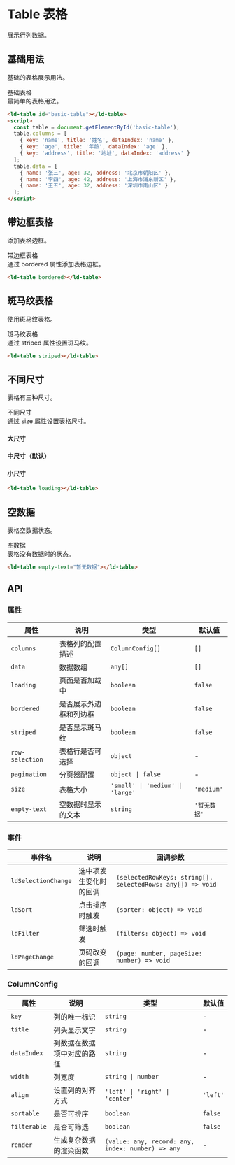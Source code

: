 # Table 表格

展示行列数据。

## 基础用法

基础的表格展示用法。

<div class="demo-container">
  <div class="demo-title">基础表格</div>
  <div class="demo-description">最简单的表格用法。</div>
  <div class="demo-showcase">
    <ld-table id="basic-table"></ld-table>
    <script>
      document.addEventListener('DOMContentLoaded', function() {
        const table = document.getElementById('basic-table');
        if (table) {
          table.columns = [
            { key: 'name', title: '姓名', dataIndex: 'name' },
            { key: 'age', title: '年龄', dataIndex: 'age' },
            { key: 'address', title: '地址', dataIndex: 'address' }
          ];
          table.data = [
            { name: '张三', age: 32, address: '北京市朝阳区' },
            { name: '李四', age: 42, address: '上海市浦东新区' },
            { name: '王五', age: 32, address: '深圳市南山区' }
          ];
        }
      });
    </script>
  </div>
  <div class="demo-code">

```html
<ld-table id="basic-table"></ld-table>
<script>
  const table = document.getElementById('basic-table');
  table.columns = [
    { key: 'name', title: '姓名', dataIndex: 'name' },
    { key: 'age', title: '年龄', dataIndex: 'age' },
    { key: 'address', title: '地址', dataIndex: 'address' }
  ];
  table.data = [
    { name: '张三', age: 32, address: '北京市朝阳区' },
    { name: '李四', age: 42, address: '上海市浦东新区' },
    { name: '王五', age: 32, address: '深圳市南山区' }
  ];
</script>
```

  </div>
</div>

## 带边框表格

添加表格边框。

<div class="demo-container">
  <div class="demo-title">带边框表格</div>
  <div class="demo-description">通过 bordered 属性添加表格边框。</div>
  <div class="demo-showcase">
    <ld-table id="bordered-table" bordered></ld-table>
    <script>
      document.addEventListener('DOMContentLoaded', function() {
        const table = document.getElementById('bordered-table');
        if (table) {
          table.columns = [
            { key: 'name', title: '姓名', dataIndex: 'name' },
            { key: 'age', title: '年龄', dataIndex: 'age' },
            { key: 'address', title: '地址', dataIndex: 'address' }
          ];
          table.data = [
            { name: '张三', age: 32, address: '北京市朝阳区' },
            { name: '李四', age: 42, address: '上海市浦东新区' },
            { name: '王五', age: 32, address: '深圳市南山区' }
          ];
        }
      });
    </script>
  </div>
  <div class="demo-code">

```html
<ld-table bordered></ld-table>
```

  </div>
</div>

## 斑马纹表格

使用斑马纹表格。

<div class="demo-container">
  <div class="demo-title">斑马纹表格</div>
  <div class="demo-description">通过 striped 属性设置斑马纹。</div>
  <div class="demo-showcase">
    <ld-table id="striped-table" striped></ld-table>
    <script>
      document.addEventListener('DOMContentLoaded', function() {
        const table = document.getElementById('striped-table');
        if (table) {
          table.columns = [
            { key: 'name', title: '姓名', dataIndex: 'name' },
            { key: 'age', title: '年龄', dataIndex: 'age' },
            { key: 'address', title: '地址', dataIndex: 'address' }
          ];
          table.data = [
            { name: '张三', age: 32, address: '北京市朝阳区' },
            { name: '李四', age: 42, address: '上海市浦东新区' },
            { name: '王五', age: 32, address: '深圳市南山区' },
            { name: '赵六', age: 28, address: '广州市天河区' },
            { name: '钱七', age: 35, address: '杭州市西湖区' }
          ];
        }
      });
    </script>
  </div>
  <div class="demo-code">

```html
<ld-table striped></ld-table>
```

  </div>
</div>

## 不同尺寸

表格有三种尺寸。

<div class="demo-container">
  <div class="demo-title">不同尺寸</div>
  <div class="demo-description">通过 size 属性设置表格尺寸。</div>
  <div class="demo-showcase vertical">
    <div>
      <h4>大尺寸</h4>
      <ld-table id="large-table" size="large"></ld-table>
    </div>
    <div style="margin-top: 20px;">
      <h4>中尺寸（默认）</h4>
      <ld-table id="medium-table" size="medium"></ld-table>
    </div>
    <div style="margin-top: 20px;">
      <h4>小尺寸</h4>
      <ld-table id="small-table" size="small"></ld-table>
    </div>
    <script>
      document.addEventListener('DOMContentLoaded', function() {
        const data = [
          { name: '张三', age: 32, address: '北京市朝阳区' },
          { name: '李四', age: 42, address: '上海市浦东新区' }
        ];
        const columns = [
          { key: 'name', title: '姓名', dataIndex: 'name' },
          { key: 'age', title: '年龄', dataIndex: 'age' },
          { key: 'address', title: '地址', dataIndex: 'address' }
        ];
        
        ['large-table', 'medium-table', 'small-table'].forEach(id => {
          const table = document.getElementById(id);
          if (table) {
            table.columns = columns;
            table.data = data;
          }
        });
      });
    </script>
  </div>
  <div class="demo-code">

```html
<ld-table size="large"></ld-table>
<ld-table size="medium"></ld-table>
<ld-table size="small"></ld-table>
```

  </div>
</div>

## 加载状态

表格加载状态。

<div class="demo-container">
  <div class="demo-title">加载状态</div>
  <div class="demo-description">表格数据加载中的状态。</div>
  <div class="demo-showcase">
    <ld-table id="loading-table" loading></ld-table>
    <script>
      document.addEventListener('DOMContentLoaded', function() {
        const table = document.getElementById('loading-table');
        if (table) {
          table.columns = [
            { key: 'name', title: '姓名', dataIndex: 'name' },
            { key: 'age', title: '年龄', dataIndex: 'age' },
            { key: 'address', title: '地址', dataIndex: 'address' }
          ];
        }
      });
    </script>
  </div>
  <div class="demo-code">

```html
<ld-table loading></ld-table>
```

  </div>
</div>

## 空数据

表格空数据状态。

<div class="demo-container">
  <div class="demo-title">空数据</div>
  <div class="demo-description">表格没有数据时的状态。</div>
  <div class="demo-showcase">
    <ld-table id="empty-table" empty-text="暂无数据"></ld-table>
    <script>
      document.addEventListener('DOMContentLoaded', function() {
        const table = document.getElementById('empty-table');
        if (table) {
          table.columns = [
            { key: 'name', title: '姓名', dataIndex: 'name' },
            { key: 'age', title: '年龄', dataIndex: 'age' },
            { key: 'address', title: '地址', dataIndex: 'address' }
          ];
          table.data = [];
        }
      });
    </script>
  </div>
  <div class="demo-code">

```html
<ld-table empty-text="暂无数据"></ld-table>
```

  </div>
</div>

## API

### 属性

<table class="props-table">
  <thead>
    <tr>
      <th>属性</th>
      <th>说明</th>
      <th>类型</th>
      <th>默认值</th>
    </tr>
  </thead>
  <tbody>
    <tr>
      <td><code>columns</code></td>
      <td>表格列的配置描述</td>
      <td><code>ColumnConfig[]</code></td>
      <td><code>[]</code></td>
    </tr>
    <tr>
      <td><code>data</code></td>
      <td>数据数组</td>
      <td><code>any[]</code></td>
      <td><code>[]</code></td>
    </tr>
    <tr>
      <td><code>loading</code></td>
      <td>页面是否加载中</td>
      <td><code>boolean</code></td>
      <td><code>false</code></td>
    </tr>
    <tr>
      <td><code>bordered</code></td>
      <td>是否展示外边框和列边框</td>
      <td><code>boolean</code></td>
      <td><code>false</code></td>
    </tr>
    <tr>
      <td><code>striped</code></td>
      <td>是否显示斑马纹</td>
      <td><code>boolean</code></td>
      <td><code>false</code></td>
    </tr>
    <tr>
      <td><code>row-selection</code></td>
      <td>表格行是否可选择</td>
      <td><code>object</code></td>
      <td>-</td>
    </tr>
    <tr>
      <td><code>pagination</code></td>
      <td>分页器配置</td>
      <td><code>object | false</code></td>
      <td>-</td>
    </tr>
    <tr>
      <td><code>size</code></td>
      <td>表格大小</td>
      <td><code>'small' | 'medium' | 'large'</code></td>
      <td><code>'medium'</code></td>
    </tr>
    <tr>
      <td><code>empty-text</code></td>
      <td>空数据时显示的文本</td>
      <td><code>string</code></td>
      <td><code>'暂无数据'</code></td>
    </tr>
  </tbody>
</table>

### 事件

<table class="props-table">
  <thead>
    <tr>
      <th>事件名</th>
      <th>说明</th>
      <th>回调参数</th>
    </tr>
  </thead>
  <tbody>
    <tr>
      <td><code>ldSelectionChange</code></td>
      <td>选中项发生变化时的回调</td>
      <td><code>(selectedRowKeys: string[], selectedRows: any[]) => void</code></td>
    </tr>
    <tr>
      <td><code>ldSort</code></td>
      <td>点击排序时触发</td>
      <td><code>(sorter: object) => void</code></td>
    </tr>
    <tr>
      <td><code>ldFilter</code></td>
      <td>筛选时触发</td>
      <td><code>(filters: object) => void</code></td>
    </tr>
    <tr>
      <td><code>ldPageChange</code></td>
      <td>页码改变的回调</td>
      <td><code>(page: number, pageSize: number) => void</code></td>
    </tr>
  </tbody>
</table>

### ColumnConfig

<table class="props-table">
  <thead>
    <tr>
      <th>属性</th>
      <th>说明</th>
      <th>类型</th>
      <th>默认值</th>
    </tr>
  </thead>
  <tbody>
    <tr>
      <td><code>key</code></td>
      <td>列的唯一标识</td>
      <td><code>string</code></td>
      <td>-</td>
    </tr>
    <tr>
      <td><code>title</code></td>
      <td>列头显示文字</td>
      <td><code>string</code></td>
      <td>-</td>
    </tr>
    <tr>
      <td><code>dataIndex</code></td>
      <td>列数据在数据项中对应的路径</td>
      <td><code>string</code></td>
      <td>-</td>
    </tr>
    <tr>
      <td><code>width</code></td>
      <td>列宽度</td>
      <td><code>string | number</code></td>
      <td>-</td>
    </tr>
    <tr>
      <td><code>align</code></td>
      <td>设置列的对齐方式</td>
      <td><code>'left' | 'right' | 'center'</code></td>
      <td><code>'left'</code></td>
    </tr>
    <tr>
      <td><code>sortable</code></td>
      <td>是否可排序</td>
      <td><code>boolean</code></td>
      <td><code>false</code></td>
    </tr>
    <tr>
      <td><code>filterable</code></td>
      <td>是否可筛选</td>
      <td><code>boolean</code></td>
      <td><code>false</code></td>
    </tr>
    <tr>
      <td><code>render</code></td>
      <td>生成复杂数据的渲染函数</td>
      <td><code>(value: any, record: any, index: number) => any</code></td>
      <td>-</td>
    </tr>
  </tbody>
</table>
